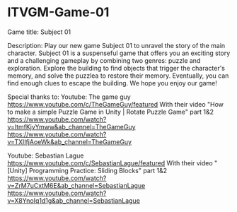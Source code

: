 # ITVGM-Game-01

Game title:
Subject 01

Description:
Play our new game Subject 01 to unravel the story of the main character. 
Subject 01 is a suspenseful game that offers you an exciting story and a challenging gameplay by combining two genres: puzzle and exploration. 
Explore the building to find objects that trigger the character's memory, and solve the puzzlea to restore their memory. Eventually, you can find enough clues to escape the building.
We hope you enjoy our game!

Special thanks to:
Youtube: The game guy
https://www.youtube.com/c/TheGameGuy/featured
With their video "How to make a simple Puzzle Game in Unity | Rotate Puzzle Game" part 1&2
https://www.youtube.com/watch?v=ltmfKjvYmww&ab_channel=TheGameGuy
https://www.youtube.com/watch?v=TXlIfjAoeWk&ab_channel=TheGameGuy

Youtube: Sebastian Lague
https://www.youtube.com/c/SebastianLague/featured
With their video "[Unity] Programming Practice: Sliding Blocks" part 1&2
https://www.youtube.com/watch?v=ZrM7uCxtM6E&ab_channel=SebastianLague
https://www.youtube.com/watch?v=X8YnoIq1d1g&ab_channel=SebastianLague